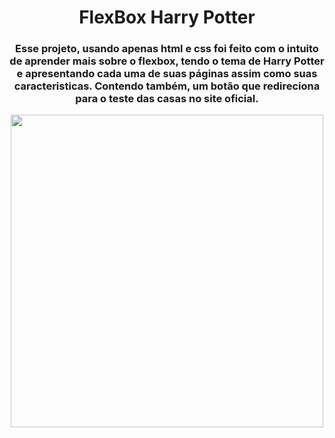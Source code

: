 <h1 align="center"> FlexBox Harry Potter </h1>
<h3 align="center"> Esse projeto, usando apenas html e css foi feito com o intuito de aprender mais sobre o flexbox, tendo o tema de Harry Potter e apresentando cada uma de suas páginas assim como suas caracteristicas. Contendo também, um botão que redireciona para o teste das casas no site oficial. </h3>

<p align="center">
  <img height="500" src="https://user-images.githubusercontent.com/80493617/171042016-e4bed56e-1478-48dc-ae36-4dbc13e71d2f.gif">
</p>
